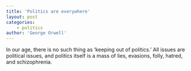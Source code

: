 ```yaml
---
title: 'Politics are everywhere'
layout: post
categories:
    - politics
author: 'George Orwell'
---
```


In our age, there is no such thing as ‘keeping out of politics.’ All issues are political issues, and politics itself is a mass of lies, evasions, folly, hatred, and schizophrenia.